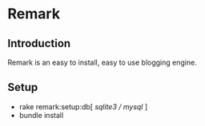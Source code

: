 Remark
======

Introduction
------------

Remark is an easy to install, easy to use blogging engine.

Setup
-----

- rake remark:setup:db[ _sqlite3 / mysql_ ]
- bundle install

